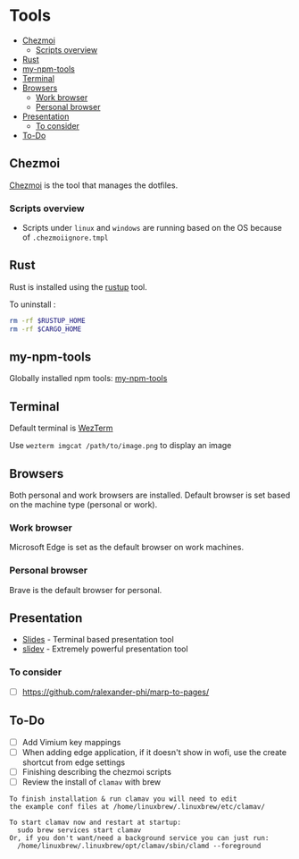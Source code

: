 # Tools

<!-- toc -->

- [Chezmoi](#chezmoi)
    * [Scripts overview](#scripts-overview)
- [Rust](#rust)
- [my-npm-tools](#my-npm-tools)
- [Terminal](#terminal)
- [Browsers](#browsers)
    * [Work browser](#work-browser)
    * [Personal browser](#personal-browser)
- [Presentation](#presentation)
    * [To consider](#to-consider)
- [To-Do](#to-do)

<!-- tocstop -->

## Chezmoi

[Chezmoi](https://github.com/twpayne/chezmoi) is the tool that manages the dotfiles.

### Scripts overview

- Scripts under `linux` and `windows` are running based on the OS because of `.chezmoiignore.tmpl`

## Rust

Rust is installed using the [rustup](https://rustup.rs/) tool.

To uninstall :

```sh
rm -rf $RUSTUP_HOME
rm -rf $CARGO_HOME
```

## my-npm-tools

Globally installed npm tools: [my-npm-tools](../home/private_dot_local/private_share/my-npm-tools/README.md)

## Terminal

Default terminal is [WezTerm](https://github.com/wez/wezterm)

Use `wezterm imgcat /path/to/image.png` to display an image

## Browsers

Both personal and work browsers are installed.
Default browser is set based on the machine type (personal or work).

### Work browser

Microsoft Edge is set as the default browser on work machines.

### Personal browser

Brave is the default browser for personal.

## Presentation

- [Slides](https://github.com/maaslalani/slides) - Terminal based presentation tool
- [slidev](https://sli.dev/) - Extremely powerful presentation tool

### To consider

- [ ] <https://github.com/ralexander-phi/marp-to-pages/>

## To-Do

- [ ] Add Vimium key mappings
- [ ] When adding edge application, if it doesn't show in wofi, use the create shortcut from edge settings
- [ ] Finishing describing the chezmoi scripts
- [ ] Review the install of `clamav` with brew

```
To finish installation & run clamav you will need to edit
the example conf files at /home/linuxbrew/.linuxbrew/etc/clamav/

To start clamav now and restart at startup:
  sudo brew services start clamav
Or, if you don't want/need a background service you can just run:
  /home/linuxbrew/.linuxbrew/opt/clamav/sbin/clamd --foreground
```

